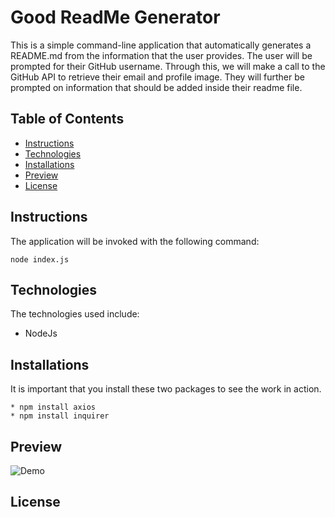 # Good ReadMe Generator

This is a simple command-line application that automatically generates a README.md from the information that the user provides. The user will be prompted for their GitHub username. Through this, we will make a call to the GitHub API to retrieve their email and profile image. They will further be prompted on information that should be added inside their readme file.

## Table of Contents

- [Instructions](#Instructions)
- [Technologies](#Technologies)
- [Installations](#Installations)
- [Preview](#Preview)
- [License](#License)

## Instructions

The application will be invoked with the following command:

```
node index.js
```

## Technologies

The technologies used include:

- NodeJs

## Installations

It is important that you install these two packages to see the work in action.

```
* npm install axios
* npm install inquirer
```

## Preview

![Demo](assets/demo.gif)

## License
